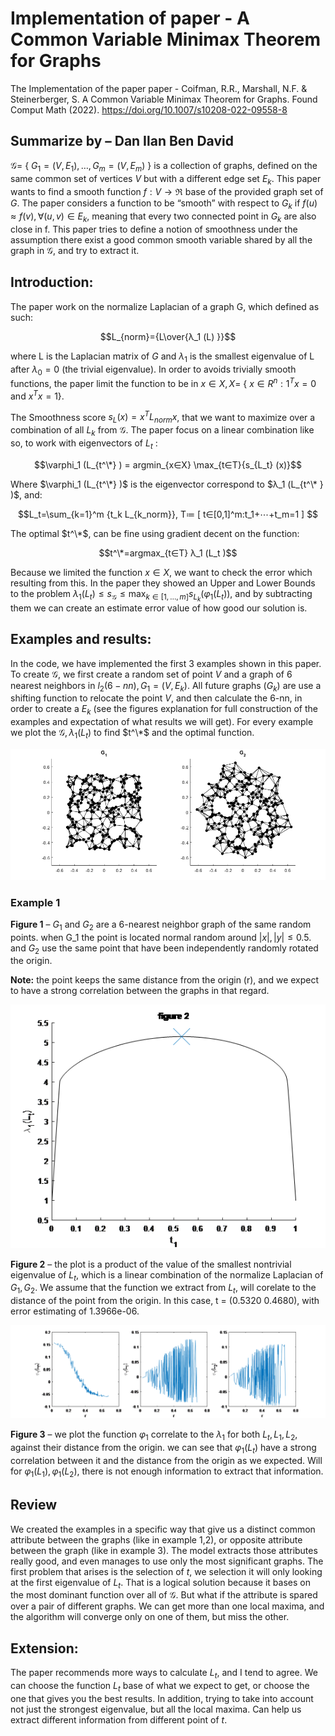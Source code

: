 # Implementation of paper - A Common Variable Minimax Theorem for Graphs
The Implementation of the paper paper -  Coifman, R.R., Marshall, N.F. &amp; Steinerberger, S. A Common Variable Minimax Theorem for Graphs. Found Comput Math (2022). https://doi.org/10.1007/s10208-022-09558-8

## Summarize by – Dan Ilan Ben David

$\mathcal{G}=$ { $G_1=(V,E_1 ),…,G_m=(V,E_m )$ } is a collection of graphs, defined on the same common set of vertices $V$ but with a different edge set $E_k$. This paper wants to find a smooth function $f:V→\Re$ base of the provided graph set of $G$. The paper considers a function to be “smooth” with respect to $G_k$ if $f(u) \approx f(v),∀(u,v)∈E_k$, meaning that every two connected point in $G_k$ are also close in f. This paper tries to define a notion of smoothness under the assumption there exist a good common smooth variable shared by all the graph in $\mathcal{G}$, and try to extract it.

## Introduction:

The paper work on the normalize Laplacian of a graph G, which defined as such:

$$L_{norm}={L\over{λ_1 (L) }}$$

where L is the Laplacian matrix of $G$ and $λ_1$ is the smallest eigenvalue of L after $λ_0=0$ (the trivial eigenvalue). In order to avoids trivially smooth functions, the paper limit the function to be in $x∈X,X=$ { $x∈R^n:1^T x=0$ and $x^T x=1$}.

The Smoothness score $s_L (x)=x^T L_{norm} x$, that we want to maximize over a combination of all $L_k$ from $\mathcal{G}$. The paper focus on a linear combination like so, to work with eigenvectors of $L_t$ :

$$\varphi_1 (L_{t^\*} ) = argmin_{x∈X}   \max_{t∈T}⁡{s_{L_t} (x)}$$

Where $\varphi_1 (L_{t^\*} )$ is the eigenvector correspond to $λ_1 (L_{t^\* } )$, and:

$$L_t=\sum_{k=1}^m {t_k L_{k_norm}},  T≔ [ t∈[0,1]^m:t_1+⋯+t_m=1 ] $$

The optimal $t^\*$, can be fine using gradient decent on the function:

$$t^\*=argmax_{t∈T}  λ_1 (L_t )$$

Because we limited the function $x∈X$, we want to check the error which resulting from this. In the paper they showed an Upper and Lower Bounds to the problem $λ_1 (L_t )≤s_{\mathcal{G}}≤\max_{k∈[1,…,m]}⁡{s_{L_k} (\varphi_1 (L_t )})$, and by subtracting them we can create an estimate error value of how good our solution is.

## Examples and results:

In the code, we have implemented the first 3 examples shown in this paper. To create $\mathcal{G}$, we first create a random set of point $V$ and a graph of 6 nearest neighbors in $l_2 (6-nn), G_1=(V,E_k )$. All future graphs $(G_k )$ are use a shifting function to relocate the point $V$, and then calculate the 6-nn, in order to create a $E_k$ (see the figures explanation for full construction of the examples and expectation of what results we will get). For every example we plot the $\mathcal{G}, λ_1 (L_t )$ to find $t^\*$ and the optimal function.

![alt text](https://github.com/BIueMan/Implementation-of-paper---Common-Variable-Minimax-Theorem-for-Graphs/blob/main/images/figure%201.png)

### Example 1
**Figure 1** – $G_1$  and $G_2$ are a 6-nearest neighbor graph of the same random points. when G_1 the point is located normal random around $|x|,|y|≤0.5$. and $G_2$ use the same point that have been independently randomly rotated the origin.

**Note:** the point keeps the same distance from the origin (r), and we expect to have a strong correlation between the graphs in that regard.

![alt text](https://github.com/BIueMan/Implementation-of-paper---Common-Variable-Minimax-Theorem-for-Graphs/blob/main/images/figure%202.png)

**Figure 2** – the plot is a product of the value of the smallest nontrivial eigenvalue of $L_t$, which is a linear combination of the normalize Laplacian of $G_1,G_2$. We assume that the function we extract from $L_t$, will corelate to the distance of the point from the origin.
In this case, t = (0.5320    0.4680), with error estimating of 1.3966e-06.

![alt text](https://github.com/BIueMan/Implementation-of-paper---Common-Variable-Minimax-Theorem-for-Graphs/blob/main/images/figure%203.png)

**Figure 3** – we plot the function $φ_1$ correlate to the $λ_1$ for both $L_t,L_1,L_2$, against their distance from the origin. we can see that $φ_1 (L_t )$ have a strong correlation between it and the distance from the origin as we expected. Will for $φ_1 (L_1 ),φ_1 (L_2 )$, there is not enough information to extract that information.


## Review

We created the examples in a specific way that give us a distinct common attribute between the graphs (like in example 1,2), or opposite attribute between the graph (like in example 3). The model extracts those attributes really good, and even manages to use only the most significant graphs.
The first problem that arises is the selection of $t$, we selection it will only looking at the first eigenvalue of $L_t$. That is a logical solution because it bases on the most dominant function over all of $\mathcal{G}$. But what if the attribute is spared over a pair of different graphs. We can get more than one local maxima, and the algorithm will converge only on one of them, but miss the other.

## Extension:

The paper recommends more ways to calculate $L_t$, and I tend to agree. We can choose the function $L_t$ base of what we expect to get, or choose the one that gives you the best results. In addition, trying to take into account not just the strongest eigenvalue, but all the local maxima. Can help us extract different information from different point of $t$. 

